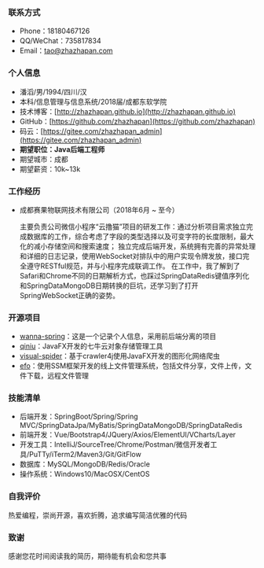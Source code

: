 ### 联系方式

- Phone：18180467126
- QQ/WeChat：735817834
- Email：tao@zhazhapan.com

### 个人信息

- 潘滔/男/1994/四川/汉
- 本科/信息管理与信息系统/2018届/成都东软学院
- 技术博客：[http://zhazhapan.github.io](http://zhazhapan.github.io)
- GitHub：[https://github.com/zhazhapan](https://github.com/zhazhapan)
- 码云：[https://gitee.com/zhazhapan_admin](https://gitee.com/zhazhapan_admin)
- **期望职位：Java后端工程师**
- 期望城市：成都
- 期望薪资：10k~13k

### 工作经历	

- 成都赛果物联网技术有限公司（2018年6月 ~ 至今）

	主要负责公司微信小程序“云撸猫”项目的研发工作：通过分析项目需求独立完成数据库的工作，综合考虑了字段的类型选择以及可变字符的长度限制，最大化的减小存储空间和搜索速度；
	独立完成后端开发，系统拥有完善的异常处理和详细的日志记录，使用WebSocket对排队中的用户实现令牌发放，接口完全遵守RESTful规范，并与小程序完成联调工作。
	在工作中，我了解到了Safari和Chrome不同的日期解析方式，也踩过SpringDataRedis键值序列化和SpringDataMongoDB日期转换的巨坑，还学习到了打开SpringWebSocket正确的姿势。

### 开源项目

- [wanna-spring](https://gitee.com/code4everything/wanna-spring)：这是一个记录个人信息，采用前后端分离的项目
- [qiniu](https://gitee.com/code4everything/qiniu)：JavaFX开发的七牛云对象存储管理工具
- [visual-spider](https://gitee.com/code4everything/visual-spider)：基于crawler4j使用JavaFX开发的图形化网络爬虫
- [efo](https://gitee.com/code4everything/efo)：使用SSM框架开发的线上文件管理系统，包括文件分享，文件上传，文件下载，远程文件管理

### 技能清单

- 后端开发：SpringBoot/Spring/Spring MVC/SpringDataJpa/MyBatis/SpringDataMongoDB/SpringDataRedis
- 前端开发：Vue/Bootstrap4/JQuery/Axios/ElementUI/VCharts/Layer
- 开发工具：IntelliJ/SourceTree/Chrome/Postman/微信开发者工具/PuTTy/iTerm2/Maven3/Git/GitFlow
- 数据库：MySQL/MongoDB/Redis/Oracle
- 操作系统：Windows10/MacOSX/CentOS

### 自我评价

热爱编程，崇尚开源，喜欢折腾，追求编写简洁优雅的代码

### 致谢 

感谢您花时间阅读我的简历，期待能有机会和您共事
